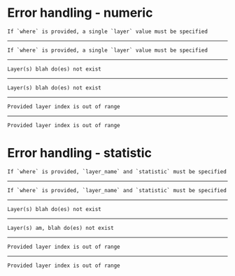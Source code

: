 # Error handling - numeric

    If `where` is provided, a single `layer` value must be specified

---

    If `where` is provided, a single `layer` value must be specified

---

    Layer(s) blah do(es) not exist

---

    Layer(s) blah do(es) not exist

---

    Provided layer index is out of range

---

    Provided layer index is out of range

# Error handling - statistic

    If `where` is provided, `layer_name` and `statistic` must be specified

---

    If `where` is provided, `layer_name` and `statistic` must be specified

---

    Layer(s) blah do(es) not exist

---

    Layer(s) am, blah do(es) not exist

---

    Provided layer index is out of range

---

    Provided layer index is out of range

